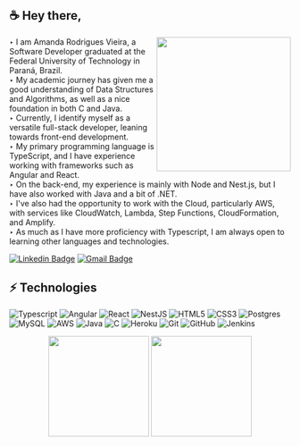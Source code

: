 ## ☕ Hey there,

<img src="https://i.postimg.cc/jSHQZFBb/output-onlinegiftools.gif" width="240px" border-radius="100px" img align="right">

‣ I am Amanda Rodrigues Vieira, a Software Developer graduated at the Federal University of Technology in Paraná, Brazil. <br/>
‣ My academic journey has given me a good understanding of Data Structures and Algorithms, as well as a nice foundation in both C and Java. <br/>
‣ Currently, I identify myself as a versatile full-stack developer, leaning towards front-end development. <br/>
‣ My primary programming language is TypeScript, and I have experience working with frameworks such as Angular and React. <br/>
‣ On the back-end, my experience is mainly with Node and Nest.js, but I have also worked with Java and a bit of .NET. <br/>
‣ I've also had the opportunity to work with the Cloud, particularly AWS, with services like CloudWatch, Lambda, Step Functions, CloudFormation, and Amplify. <br/>
‣ As much as I have more proficiency with Typescript, I am always open to learning other languages and technologies. <br/>

[![Linkedin Badge](https://img.shields.io/badge/-Amanda%20Rodrigues-blue?style=flat-square&logo=Linkedin&logoColor=white&link=https://www.linkedin.com/in/amanda-vieira-483a7820b/)](https://www.linkedin.com/in/amanda-vieira-483a7820b/)
[![Gmail Badge](https://img.shields.io/badge/-amanda@manzoti.com-c14438?style=flat-square&logo=Gmail&logoColor=white&link=mailto:amanda@manzoti.com)](mailto:amanda@manzoti.com)

## ⚡ Technologies

![Typescript](https://img.shields.io/badge/TypeScript-007ACC?style=for-the-badge&logo=typescript&logoColor=white)
![Angular](https://img.shields.io/badge/Angular-DD0031?style=for-the-badge&logo=angular&logoColor=white)
![React](https://img.shields.io/badge/react-%2320232a.svg?style=for-the-badge&logo=react&logoColor=%2361DAFB)
![NestJS](https://img.shields.io/badge/nestjs-%23E0234E.svg?style=for-the-badge&logo=nestjs&logoColor=white)
![HTML5](https://img.shields.io/badge/html5-%23E34F26.svg?style=for-the-badge&logo=html5&logoColor=white)
![CSS3](https://img.shields.io/badge/css3-%231572B6.svg?style=for-the-badge&logo=css3&logoColor=white)
![Postgres](https://img.shields.io/badge/postgres-%23316192.svg?style=for-the-badge&logo=postgresql&logoColor=white)
![MySQL](https://img.shields.io/badge/mysql-%2300f.svg?style=for-the-badge&logo=mysql&logoColor=white)
![AWS](https://img.shields.io/badge/Amazon_AWS-232F3E?style=for-the-badge&logo=amazon-aws&logoColor=white)
![Java](https://img.shields.io/badge/java-%23ED8B00.svg?style=for-the-badge&logo=java&logoColor=white)
![C](https://img.shields.io/badge/c-%2300599C.svg?style=for-the-badge&logo=c&logoColor=white)
![Heroku](https://img.shields.io/badge/heroku-%23430098.svg?style=for-the-badge&logo=heroku&logoColor=white)
![Git](https://img.shields.io/badge/git-%23F05033.svg?style=for-the-badge&logo=git&logoColor=white)
![GitHub](https://img.shields.io/badge/github-%23121011.svg?style=for-the-badge&logo=github&logoColor=white)
![Jenkins](https://img.shields.io/badge/Jenkins-D24939?style=for-the-badge&logo=Jenkins&logoColor=white)

<p align="center">
<img height="180em" src="https://github-readme-stats.vercel.app/api?username=Skyerv&show_icons=true&theme=cobalt&bg_color=6C645D&text_color=DDD9D9&title_color=FA6D6D" align = "center"/>
<img height="180em" src="https://github-readme-stats.vercel.app/api/top-langs?username=Skyerv&show_icons=true&theme=cobalt&bg_color=6C645D&text_color=DDD9D9&title_color=FA6D6D&locale=en&layout=compact" align = "center"/>
</p>
